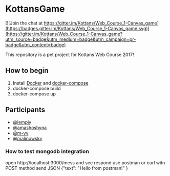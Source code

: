# KottansGame

[![Join the chat at https://gitter.im/Kottans/Web_Course_1-Canvas_game](https://badges.gitter.im/Kottans/Web_Course_1-Canvas_game.svg)](https://gitter.im/Kottans/Web_Course_1-Canvas_game?utm_source=badge&utm_medium=badge&utm_campaign=pr-badge&utm_content=badge)


This repository is a pet project for Kottans Web Course 2017!


## How to begin

1. Install [Docker](https://docs.docker.com/engine/installation/) and [docker-compose](https://docs.docker.com/compose/install/)
2. docker-compose build
3. docker-compose up

## Participants
- [@lempiy](https://github.com/lempiy)
- [@amashoshyna](https://github.com/AMashoshyna)
- [@m-vv](https://github.com/m-vv)
- [@malinowsky](https://github.com/malinowsky)

### How to test mongodb integration
open http://localhost:3000/mess and see respond
use postman or curl
witn POST method send JSON {"text": "Hello from postman!" }
